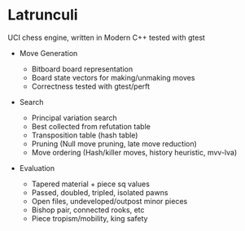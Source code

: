# Latrunculi

UCI chess engine, written in Modern C++ tested with gtest

* Move Generation
   * Bitboard board representation
   * Board state vectors for making/unmaking moves
   * Correctness tested with gtest/perft

* Search
   * Principal variation search
   * Best collected from refutation table
   * Transposition table (hash table)
   * Pruning (Null move pruning, late move reduction)
   * Move ordering (Hash/killer moves, history heuristic, mvv-lva)

* Evaluation
   * Tapered material + piece sq values
   * Passed, doubled, tripled, isolated pawns
   * Open files, undeveloped/outpost minor pieces
   * Bishop pair, connected rooks, etc
   * Piece tropism/mobility, king safety
  
